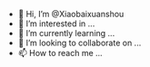 - 👋 Hi, I’m @Xiaobaixuanshou
- 👀 I’m interested in ...
- 🌱 I’m currently learning ...
- 💞️ I’m looking to collaborate on ...
- 📫 How to reach me ...

<!---
Xiaobaixuanshou/Xiaobaixuanshou is a ✨ special ✨ repository because its `README.md` (this file) appears on your GitHub profile.
You can click the Preview link to take a look at your changes.
--->
